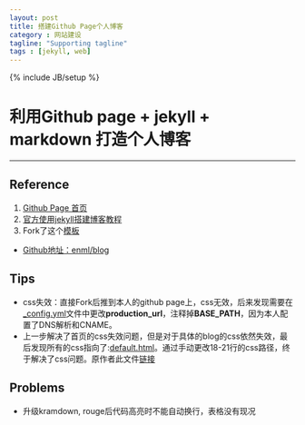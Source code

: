 ```yaml
---
layout: post
title: 搭建Github Page个人博客
category : 网站建设
tagline: "Supporting tagline"
tags : [jekyll, web]
---
```

{% include JB/setup %}
# 利用Github page + jekyll + markdown 打造个人博客
---

## Reference
1. [Github Page 首页](https://pages.github.com/])
2. [官方使用jekyll搭建博客教程](https://help.github.com/articles/using-jekyll-as-a-static-site-generator-with-github-pages/)
3. Fork了这个[模板](http://enml.github.io/site/)
  + [Github地址：enml/blog](https://github.com/enml/blog/tree/jekyll-blog)

## Tips
- css失效：直接Fork后推到本人的github page上，css无效，后来发现需要在[_config.yml](https://github.com/quantumlaser/quantumlaser.github.io/blob/master/_config.yml)文件中更改**production_url**，注释掉**BASE_PATH**，因为本人配置了DNS解析和CNAME。
- 上一步解决了首页的css失效问题，但是对于具体的blog的css依然失效，最后发现所有的css指向了:[default.html](https://github.com/quantumlaser/quantumlaser.github.io/blob/master/_includes/themes/twitter/default.html)。通过手动更改18-21行的css路径，终于解决了css问题。原作者此文件[链接](https://github.com/enml/blog/blob/jekyll-blog/_includes/themes/twitter/default.html)

## Problems
- 升级kramdown, rouge后代码高亮时不能自动换行，表格没有现况
